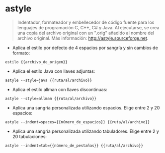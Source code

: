 # astyle

> Indentador, formateador y embellecedor de código fuente para los lenguajes de programación C, C++, C# y Java.
> Al ejecutarse, se crea una copia del archivo original con un ".orig" añadido al nombre del archivo original.
> Más información: <http://astyle.sourceforge.net>.

- Aplica el estilo por defecto de 4 espacios por sangría y sin cambios de formato:

`estilo {{archivo_de_origen}}`

- Aplica el estilo Java con llaves adjuntas:

`astyle --style=java {{ruta/al/archivo}}`

- Aplica el estilo allman con llaves discontinuas:

`astyle --style=allman {{ruta/al/archivo}}`

- Aplica una sangría personalizada utilizando espacios. Elige entre 2 y 20 espacios:

`astyle --indent=spaces={{número_de_espacios}} {{ruta/al/archivo}}`

- Aplica una sangría personalizada utilizando tabuladores. Elige entre 2 y 20 tabulaciones:

`astyle --indent=tab={{número_de_pestañas}} {{ruta/al/archivo}}`
